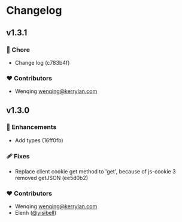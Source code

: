 # Changelog


## v1.3.1


### 🏡 Chore

  - Change log (c783b4f)

### ❤️  Contributors

- Wenqing <wenqing@kerrylan.com>

## v1.3.0


### 🚀 Enhancements

  - Add types (16ff0fb)

### 🩹 Fixes

  - Replace client cookie get method to 'get', because of js-cookie 3 removed getJSON (ee5d0b2)

### ❤️  Contributors

- Wenqing <wenqing@kerrylan.com>
- Elenh ([@yisibell](http://github.com/yisibell))

